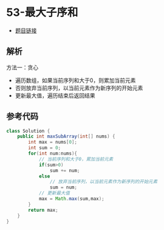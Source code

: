 # 53-最大子序和

- [题目链接](https://leetcode-cn.com/problems/maximum-subarray/)

## 解析

方法一：贪心
- 遍历数组，如果当前序列和大于0，则累加当前元素
- 否则放弃当前序列，以当前元素作为新序列的开始元素
- 更新最大值，遍历结束后返回结果

## 参考代码
```Java
class Solution {
    public int maxSubArray(int[] nums) {
        int max = nums[0];
        int sum = 0;
        for(int num:nums){
            // 当前序列和大于0，累加当前元素
            if(sum>0)
                sum += num;
            else
                // 放弃当前序列，以当前元素作为新序列的开始元素
                sum = num;
            // 更新最大值
            max = Math.max(sum,max);
        }
        return max;
    }
}
```
